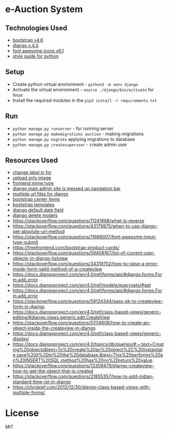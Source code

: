 # e-Auction System

## Technologies Used 

- [bootstrap v4.6](https://getbootstrap.com/docs/4.6/getting-started/build-tools/)
- [django v.4.0](https://docs.djangoproject.com/en/4.0/)
- [font awesome icons v6.1](https://fontawesome.com/search?s=solid%2Cbrands)
- [style guide for python](https://peps.python.org/pep-0008/)

## Setup

- Create python virtual environment - `python3 -m venv django`
- Activate the virtual environment - `source ./django/bin/activate` for linux
- Install the required modules in the `pip3 install -r requirements.txt`

## Run 

- `python manage.py runserver` - for running server
- `python manage.py makemigrations auction` - making migrations
- `python manage.py migrate` applying migrations to database
- `python manage.py createsuperuser` - create admin user

## Resources Used

- [change label in for](https://stackoverflow.com/questions/636905/django-form-set-label_)
- [upload only image](https://stackoverflow.com/questions/6460848/how-to-limit-file-types-on-file-uploads-for-modelforms-with-filefields)
- [frontend mime type](https://developer.mozilla.org/en-US/docs/Web/HTML/Element/input/file)
- [django main admin site is messed up navigation bar](https://stackoverflow.com/questions/67709529/django-admin-site-nav-sidebar-messed-up)
- [multiple url files for django](https://stackoverflow.com/questions/59698254/how-do-i-create-multiple-urls-py-in-django-app)
- [bootstrap center items](https://stackoverflow.com/questions/39031224/how-to-center-cards-in-bootstrap-4)
- [bootstrap templates](https://mdbootstrap.com/docs/standard/extended/login/#!)
- [django default date field](https://stackoverflow.com/questions/22846048/django-form-as-p-datefield-not-showing-input-type-as-date)
- [django delete models](https://stackoverflow.com/questions/38388423/what-does-on-delete-do-on-django-models)
- https://stackoverflow.com/questions/11241668/what-is-reverse
- https://stackoverflow.com/questions/43179875/when-to-use-django-get-absolute-url-method
- https://stackoverflow.com/questions/11686007/font-awesome-input-type-submit
- https://freefrontend.com/bootstrap-product-cards/
- https://stackoverflow.com/questions/59408167/list-of-current-user-objects-in-django-listview
- https://stackoverflow.com/questions/34319752/how-to-raise-a-error-inside-form-valid-method-of-a-createview
- https://docs.djangoproject.com/en/4.0/ref/forms/api/#django.forms.Form.add_error
- https://docs.djangoproject.com/en/4.0/ref/models/querysets/#get
- https://docs.djangoproject.com/en/4.0/ref/forms/api/#django.forms.Form.add_error
- https://stackoverflow.com/questions/59124344/pass-pk-to-createview-form-in-django
- https://docs.djangoproject.com/en/4.0/ref/class-based-views/generic-editing/#django.views.generic.edit.CreateView
- https://stackoverflow.com/questions/51114608/how-to-create-an-object-inside-the-createview-in-django
- https://docs.djangoproject.com/en/4.0/ref/class-based-views/generic-display/
- https://docs.djangoproject.com/en/4.0/topics/db/queries/#:~:text=Creating%20objects&text=To%20create%20an%20object%2C%20instantiate,save%20it%20to%20the%20database.&text=This%20performs%20an%20INSERT%20SQL,method%20has%20no%20return%20value.
- https://stackoverflow.com/questions/13309479/django-createview-how-to-get-the-object-that-is-created
- https://stackoverflow.com/questions/21855357/how-to-add-indian-standard-time-ist-in-django
- https://chriskief.com/2012/12/30/django-class-based-views-with-multiple-forms/

# License

MIT
